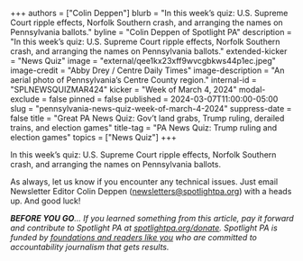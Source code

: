 +++
authors = ["Colin Deppen"]
blurb = "In this week’s quiz: U.S. Supreme Court ripple effects, Norfolk Southern crash, and arranging the names on Pennsylvania ballots."
byline = "Colin Deppen of Spotlight PA"
description = "In this week’s quiz: U.S. Supreme Court ripple effects, Norfolk Southern crash, and arranging the names on Pennsylvania ballots."
extended-kicker = "News Quiz"
image = "external/qee1kx23xff9wvcgbkws44p1ec.jpeg"
image-credit = "Abby Drey / Centre Daily Times"
image-description = "An aerial photo of Pennsylvania’s Centre County region."
internal-id = "SPLNEWSQUIZMAR424"
kicker = "Week of March 4, 2024"
modal-exclude = false
pinned = false
published = 2024-03-07T11:00:00-05:00
slug = "pennsylvania-news-quiz-week-of-march-4-2024"
suppress-date = false
title = "Great PA News Quiz: Gov’t land grabs, Trump ruling, derailed trains, and election games"
title-tag = "PA News Quiz: Trump ruling and election games"
topics = ["News Quiz"]
+++

In this week’s quiz: U.S. Supreme Court ripple effects, Norfolk Southern crash, and arranging the names on Pennsylvania ballots.

<div data-tf-live="01HRA3GMQEJZEH5VGCD75BYX16"></div><script src="//embed.typeform.com/next/embed.js"></script>

As always, let us know if you encounter any technical issues. Just email Newsletter Editor Colin Deppen (newsletters@spotlightpa.org) with a heads up. And good luck!

<strong><em>BEFORE YOU GO</em></strong><em>… If you learned something from this article, pay it forward and contribute to Spotlight PA at </em><a href="https://www.spotlightpa.org/donate"><em>spotlightpa.org/donate</em></a><em>. Spotlight PA is funded by </em><a href="https://www.spotlightpa.org/support"><em>foundations and readers like you</em></a><em> who are committed to accountability journalism that gets results.</em>

